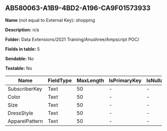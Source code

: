 ## AB580063-A1B9-4BD2-A196-CA9F01573933

**Name** (not equal to External Key)**:** shopping

**Description:** n/a

**Folder:** Data Extensions/2021 Training/Anushree/Ampscript POC/

**Fields in table:** 5

**Sendable:** No

**Testable:** No

| Name | FieldType | MaxLength | IsPrimaryKey | IsNullable | DefaultValue |
| --- | --- | --- | --- | --- | --- |
| SubscriberKey | Text | 50 | - | - |  |
| Color | Text | 50 | - | - |  |
| Size | Text | 50 | - | - |  |
| DressStyle | Text | 50 | - | - |  |
| ApparelPattern | Text | 50 | - | - |  |

